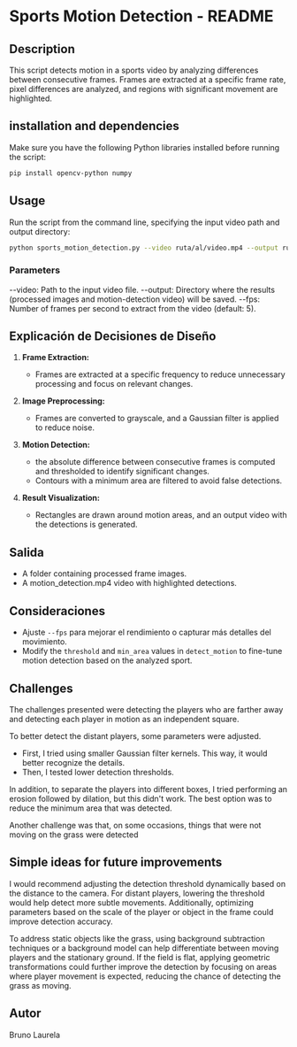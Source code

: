 # Sports Motion Detection - README

## Description

This script detects motion in a sports video by analyzing differences between consecutive frames. Frames are extracted at a specific frame rate, pixel differences are analyzed, and regions with significant movement are highlighted.

## installation and dependencies

Make sure you have the following Python libraries installed before running the script:

```bash
pip install opencv-python numpy
```

## Usage

Run the script from the command line, specifying the input video path and output directory:

```bash
python sports_motion_detection.py --video ruta/al/video.mp4 --output ruta/al/directorio/salida --fps 5
```

### Parameters
--video: Path to the input video file.
--output: Directory where the results (processed images and motion-detection video) will be saved.
--fps: Number of frames per second to extract from the video (default: 5).

## Explicación de Decisiones de Diseño

1. **Frame Extraction:**

   - Frames are extracted at a specific frequency to reduce unnecessary processing and focus on relevant changes.

2. **Image Preprocessing:**

   - Frames are converted to grayscale, and a Gaussian filter is applied to reduce noise.

3. **Motion Detection:**

   - the absolute difference between consecutive frames is computed and thresholded to identify significant changes.
   - Contours with a minimum area are filtered to avoid false detections.

4. **Result Visualization:**

   - Rectangles are drawn around motion areas, and an output video with the detections is generated.

## Salida
- A folder containing processed frame images.
- A motion_detection.mp4 video with highlighted detections.

## Consideraciones

- Ajuste `--fps` para mejorar el rendimiento o capturar más detalles del movimiento.
- Modify the `threshold` and `min_area` values in `detect_motion` to fine-tune motion detection based on the analyzed sport.

## Challenges
The challenges presented were detecting the players who are farther away and detecting each player in motion as an independent square.

To better detect the distant players, some parameters were adjusted.
-  First, I tried using smaller Gaussian filter kernels. This way, it would better recognize the details. 
- Then, I tested lower detection thresholds.

In addition, to separate the players into different boxes, I tried performing an erosion followed by dilation, but this didn't work. The best option was to reduce the minimum area that was detected.


Another challenge was that, on some occasions, things that were not moving on the grass were detected


## Simple ideas for future improvements
I would recommend adjusting the detection threshold dynamically based on the distance to the camera. For distant players, lowering the threshold would help detect more subtle movements. Additionally, optimizing parameters based on the scale of the player or object in the frame could improve detection accuracy.

To address static objects like the grass, using background subtraction techniques or a background model can help differentiate between moving players and the stationary ground. If the field is flat, applying geometric transformations could further improve the detection by focusing on areas where player movement is expected, reducing the chance of detecting the grass as moving.
## Autor

Bruno Laurela



